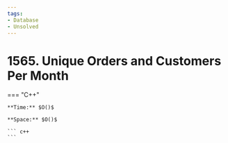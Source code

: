 ```yaml
---
tags:
- Database
- Unsolved
---
```



# 1565. Unique Orders and Customers Per Month

=== "C++"

    **Time:** $O()$

    **Space:** $O()$

    ``` c++
    ```